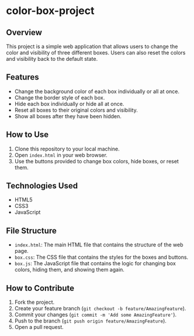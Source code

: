 # color-box-project

## Overview

This project is a simple web application that allows users to change the color and visibility of three different boxes. Users can also reset the colors and visibility back to the default state.

## Features

- Change the background color of each box individually or all at once.
- Change the border style of each box.
- Hide each box individually or hide all at once.
- Reset all boxes to their original colors and visibility.
- Show all boxes after they have been hidden.

## How to Use

1. Clone this repository to your local machine.
2. Open `index.html` in your web browser.
3. Use the buttons provided to change box colors, hide boxes, or reset them.

## Technologies Used

- HTML5
- CSS3
- JavaScript

## File Structure

- `index.html`: The main HTML file that contains the structure of the web page.
- `box.css`: The CSS file that contains the styles for the boxes and buttons.
- `box.js`: The JavaScript file that contains the logic for changing box colors, hiding them, and showing them again.

## How to Contribute

1. Fork the project.
2. Create your feature branch (`git checkout -b feature/AmazingFeature`).
3. Commit your changes (`git commit -m 'Add some AmazingFeature'`).
4. Push to the branch (`git push origin feature/AmazingFeature`).
5. Open a pull request.
